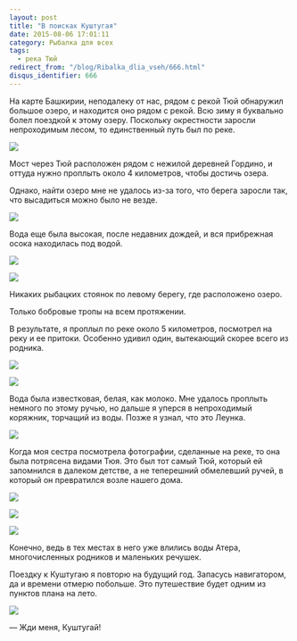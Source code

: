 ```yaml
---
layout: post
title: "В поисках Куштугая"
date: 2015-08-06 17:01:11
category: Рыбалка для всех
tags:
  - река Тюй
redirect_from: "/blog/Ribalka_dlia_vseh/666.html"
disqus_identifier: 666
---
```

На карте Башкирии, неподалеку от нас, рядом с рекой Тюй обнаружил
большое озеро, и находится оно рядом с рекой. Всю зиму я буквально болел
поездкой к этому озеру. Поскольку окрестности заросли непроходимым
лесом, то единственный путь был по реке.

![](https://img-fotki.yandex.ru/get/6614/13906080.55/0_a23a8_41b8056e_XXL.jpg)

Мост через Тюй расположен рядом с нежилой деревней Гордино, и оттуда
нужно проплыть около 4 километров, чтобы достичь озера.

Однако, найти озеро мне не удалось из-за того, что берега заросли так,
что высадиться можно было не везде.

![](https://img-fotki.yandex.ru/get/9321/13906080.55/0_a23ab_a119fead_XXL.jpg)

Вода еще была высокая, после недавних дождей, и вся прибрежная осока
находилась под водой.

![](https://img-fotki.yandex.ru/get/15492/13906080.55/0_a23ad_e761c6ba_XXL.jpg)

![](https://img-fotki.yandex.ru/get/4403/13906080.55/0_a23ae_8745301b_XXL.jpg)

Никаких рыбацких стоянок по левому берегу, где расположено озеро.

Только бобровые тропы на всем протяжении.

В результате, я проплыл по реке около 5 километров, посмотрел на реку и
ее притоки. Особенно удивил один, вытекающий скорее всего из родника.

![](https://img-fotki.yandex.ru/get/4800/13906080.55/0_a23af_bfd904fe_XXL.jpg)

![](https://img-fotki.yandex.ru/get/15520/13906080.55/0_a23b1_5445449a_XXL.jpg)

Вода была известковая, белая, как молоко. Мне удалось проплыть немного
по этому ручью, но дальше я уперся в непроходимый коряжник, торчащий из
воды. Позже я узнал, что это Леунка.

![](https://img-fotki.yandex.ru/get/15557/13906080.55/0_a23b2_60d3c0d3_XXL.jpg)

Когда моя сестра посмотрела фотографии, сделанные на реке, то она была
потрясена видами Тюя. Это был тот самый Тюй, который ей запомнился в
далеком детстве, а не теперешний обмелевший ручей, в который он
превратился возле нашего дома.

![](https://img-fotki.yandex.ru/get/9318/13906080.55/0_a23b3_ac6179cf_XXL.jpg)

![](https://img-fotki.yandex.ru/get/3409/13906080.55/0_a23b5_f0cc39ad_XXL.jpg)

![](https://img-fotki.yandex.ru/get/15576/13906080.55/0_a23b7_e6454db5_XXL.jpg)

Конечно, ведь в тех местах в него уже влились воды Атера, многочисленных
родников и маленьких речушек.

Поездку к Куштугаю я повторю на будущий год. Запасусь навигатором, да и
времени отмерю побольше. Это путешествие будет одним из пунктов плана на
лето.

![](https://img-fotki.yandex.ru/get/6813/13906080.55/0_a23b8_705b43be_XXL.jpg)

 — Жди меня, Куштугай!
